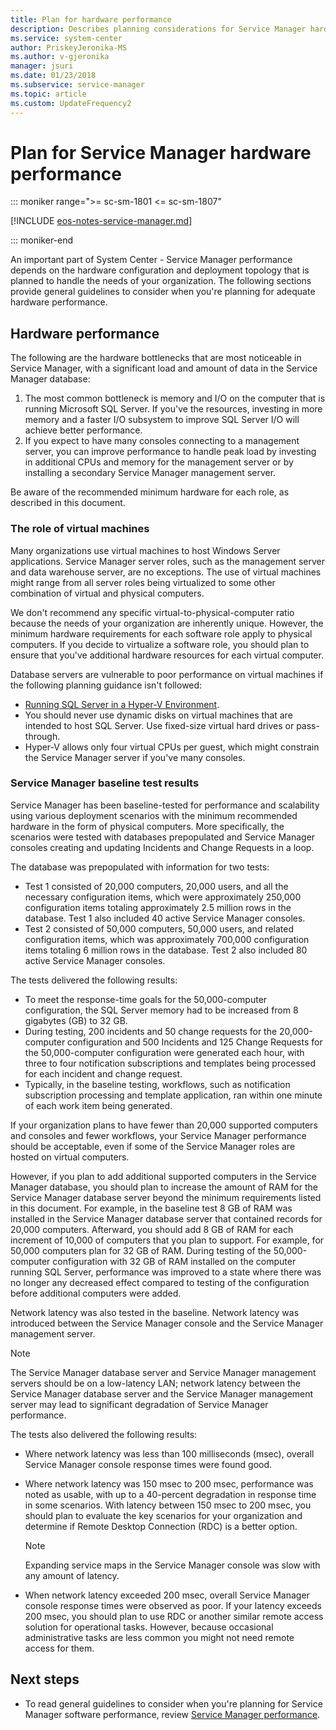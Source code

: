 ```yaml
---
title: Plan for hardware performance
description: Describes planning considerations for Service Manager hardware performance.
ms.service: system-center
author: PriskeyJeronika-MS
ms.author: v-gjeronika
manager: jsuri
ms.date: 01/23/2018
ms.subservice: service-manager
ms.topic: article
ms.custom: UpdateFrequency2
---
```


# Plan for Service Manager hardware performance

::: moniker range=">= sc-sm-1801 <= sc-sm-1807"

[!INCLUDE [eos-notes-service-manager.md](../includes/eos-notes-service-manager.md)]

::: moniker-end

An important part of System Center - Service Manager performance depends on the hardware configuration and deployment topology that is planned to handle the needs of your organization. The following sections provide general guidelines to consider when you're planning for adequate hardware performance.  

## Hardware performance  

The following are the hardware bottlenecks that are most noticeable in Service Manager, with a significant load and amount of data in the Service Manager database:  

1.  The most common bottleneck is memory and I/O on the computer that is running Microsoft SQL Server. If you've the resources, investing in more memory and a faster I/O subsystem to improve SQL Server I/O will achieve better performance.  
2.  If you expect to have many consoles connecting to a management server, you can improve performance to handle peak load by investing in additional CPUs and memory for the management server or by installing a secondary Service Manager management server.  

Be aware of the recommended minimum hardware for each role, as described in this document.  

### The role of virtual machines  

Many organizations use virtual machines to host Windows Server applications. Service Manager server roles, such as the management server and data warehouse server, are no exceptions. The use of virtual machines might range from all server roles being virtualized to some other combination of virtual and physical computers.  

We don't recommend any specific virtual\-to\-physical\-computer ratio because the needs of your organization are inherently unique. However, the minimum hardware requirements for each software role apply to physical computers. If you decide to virtualize a software role, you should plan to ensure that you've additional hardware resources for each virtual computer.  

Database servers are vulnerable to poor performance on virtual machines if the following planning guidance isn't followed:  

-   [Running SQL Server in a Hyper\-V Environment](https://go.microsoft.com/fwlink/p/?LinkID=144622).  
-   You should never use dynamic disks on virtual machines that are intended to host SQL Server. Use fixed\-size virtual hard drives or pass\-through.  
-   Hyper\-V allows only four virtual CPUs per guest, which might constrain the Service Manager server if you've many consoles.  

### Service Manager baseline test results  

Service Manager has been baseline\-tested for performance and scalability using various deployment scenarios with the minimum recommended hardware in the form of physical computers. More specifically, the scenarios were tested with databases prepopulated and Service Manager consoles creating and updating Incidents and Change Requests in a loop.  

The database was prepopulated with information for two tests:  

-   Test 1 consisted of 20,000 computers, 20,000 users, and all the necessary configuration items, which were approximately 250,000 configuration items totaling approximately 2.5 million rows in the database. Test 1 also included 40 active Service Manager consoles.  
-   Test 2 consisted of 50,000 computers, 50,000 users, and related configuration items, which was approximately 700,000 configuration items totaling 6 million rows in the database. Test 2 also included 80 active Service Manager consoles.  

The tests delivered the following results:  

-   To meet the response\-time goals for the 50,000\-computer configuration, the SQL Server memory had to be increased from 8 gigabytes \(GB\) to 32 GB.  
-   During testing, 200 incidents and 50 change requests for the 20,000\-computer configuration and 500 Incidents and 125 Change Requests for the 50,000\-computer configuration were generated each hour, with three to four notification subscriptions and templates being processed for each incident and change request.  
-   Typically, in the baseline testing, workflows, such as notification subscription processing and template application, ran within one minute of each work item being generated.  

If your organization plans to have fewer than 20,000 supported computers and consoles and fewer workflows, your Service Manager performance should be acceptable, even if some of the Service Manager roles are hosted on virtual computers.  

 However, if you plan to add additional supported computers in the Service Manager database, you should plan to increase the amount of RAM for the Service Manager database server beyond the minimum requirements listed in this document. For example, in the baseline test 8 GB of RAM was installed in the Service Manager database server that contained records for 20,000 computers. Afterward, you should add 8 GB of RAM for each increment of 10,000 of computers that you plan to support. For example, for 50,000 computers plan for 32 GB of RAM. During testing of the 50,000\-computer configuration with 32 GB of RAM installed on the computer running SQL Server, performance was improved to a state where there was no longer any decreased effect compared to testing of the configuration before additional computers were added.  

Network latency was also tested in the baseline. Network latency was introduced between the Service Manager console and the Service Manager management server.  

> [!NOTE]  
>  The Service Manager database server and Service Manager management servers should be on a low\-latency LAN; network latency between the Service Manager database server and the Service Manager management server may lead to significant degradation of Service Manager performance.  

 The tests also delivered the following results:  

-   Where network latency was less than 100 milliseconds \(msec\), overall Service Manager console response times were found good.  
-   Where network latency was 150 msec to 200 msec, performance was noted as usable, with up to a 40\-percent degradation in response time in some scenarios. With latency between 150 msec to 200 msec, you should plan to evaluate the key scenarios for your organization and determine if Remote Desktop Connection \(RDC\) is a better option.  

    > [!NOTE]  
    >  Expanding service maps in the Service Manager console was slow with any amount of latency.  

-   When network latency exceeded 200 msec, overall Service Manager console response times were observed as poor. If your latency exceeds 200 msec, you should plan to use RDC or another similar remote access solution for operational tasks. However, because occasional administrative tasks are less common you might not need remote access for them.

## Next steps

- To read general guidelines to consider when you're planning for Service Manager software performance, review [Service Manager performance](sm-perf.md).
